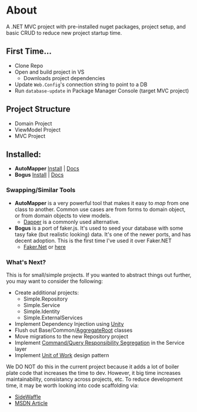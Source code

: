 # About

A .NET MVC project with pre-installed nuget packages, project setup, and basic CRUD to reduce new project startup time.

## First Time...

- Clone Repo
- Open and build project in VS
	- Downloads project dependencies
- Update `Web.Config`'s connection string to point to a DB
- Run `database-update` in Package Manager Console (target MVC project)


## Project Structure

- Domain Project
- ViewModel Project
- MVC Project


## Installed:

- **AutoMapper** [Install](https://www.nuget.org/packages/AutoMapper/) | [Docs](https://github.com/AutoMapper/AutoMapper/wiki/Getting-started)
- **Bogus** [Install](https://www.nuget.org/packages/Bogus/) | [Docs](https://github.com/bchavez/Bogus)


### Swapping/Similar Tools

- **AutoMapper** is a very powerful tool that makes it easy to _map_ from one class to another. Common use cases are from forms to domain object, or from domain objects to view models.
	- [Dapper](https://github.com/StackExchange/dapper-dot-net) is a commonly used alternative.
- **Bogus** is a port of faker.js. It's used to seed your database with some tasy fake (but realistic looking) data. It's one of the newer ports, and has decent adoption. This is the first time I've used it over Faker.NET
	- [Faker.Net](https://www.nuget.org/packages/Faker.Net/) or [here](https://github.com/slashdotdash/faker-cs)


### What's Next?

This is for small/simple projects. If you wanted to abstract things out further, you may want to consider the following:

- Create additional projects:
	- Simple.Repository
	- Simple.Service
	- Simple.Identity
	- Simple.ExternalServices
- Implement Dependency Injection using [Unity](https://github.com/unitycontainer/unity/tree/master/quickstarts)
- Flush out Base/Common/[AggregateRoot](http://martinfowler.com/bliki/DDD_Aggregate.html) classes
- Move migrations to the new Repository project
- Implement [Command/Query Responsibility Segregation](http://martinfowler.com/bliki/CQRS.html) in the Service layer
- Implement [Unit of Work](http://www.codeproject.com/Articles/581487/Unit-of-Work-Design-Pattern) design pattern

We DO NOT do this in the current project because it adds a lot of boiler plate code that increases the time to dev. However, it big time increases maintainability, consistancy across projects, etc. To reduce development time, it may be worth looking into code scaffolding via:

- [SideWaffle](http://sidewaffle.com/)
- [MSDN Article](http://blogs.msdn.com/b/webdev/archive/2014/04/03/creating-a-custom-scaffolder-for-visual-studio.aspx)


